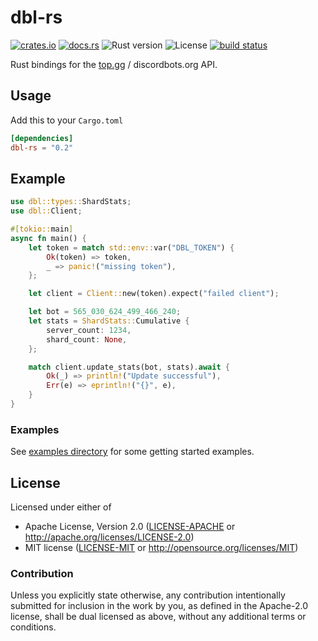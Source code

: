 # dbl-rs
[![crates.io][crates-badge]][crates-url]
[![docs.rs][docs-badge]][docs-url]
![Rust version][rust-version]
![License][license-badge]
[![build status][actions-badge]][actions-url]

[crates-badge]: https://img.shields.io/crates/v/dbl-rs.svg
[crates-url]: https://crates.io/crates/dbl-rs
[docs-badge]: https://docs.rs/dbl-rs/badge.svg
[docs-url]: https://docs.rs/dbl-rs
[rust-version]: https://img.shields.io/badge/rust-1.45%2B-red.svg
[actions-badge]: https://github.com/nickelc/dbl-rs/workflows/ci/badge.svg
[actions-url]: https://github.com/nickelc/dbl-rs/actions
[license-badge]: https://img.shields.io/crates/l/dbl-rs.svg

Rust bindings for the [top.gg](https://top.gg) / discordbots.org API.

## Usage

Add this to your `Cargo.toml`
```toml
[dependencies]
dbl-rs = "0.2"
```

## Example

```rust
use dbl::types::ShardStats;
use dbl::Client;

#[tokio::main]
async fn main() {
    let token = match std::env::var("DBL_TOKEN") {
        Ok(token) => token,
        _ => panic!("missing token"),
    };

    let client = Client::new(token).expect("failed client");

    let bot = 565_030_624_499_466_240;
    let stats = ShardStats::Cumulative {
        server_count: 1234,
        shard_count: None,
    };

    match client.update_stats(bot, stats).await {
        Ok(_) => println!("Update successful"),
        Err(e) => eprintln!("{}", e),
    }
}
```

### Examples

See [examples directory](examples/) for some getting started examples.

## License

Licensed under either of

- Apache License, Version 2.0 ([LICENSE-APACHE](LICENSE-APACHE) or http://apache.org/licenses/LICENSE-2.0)
- MIT license ([LICENSE-MIT](LICENSE-MIT) or http://opensource.org/licenses/MIT)

### Contribution

Unless you explicitly state otherwise, any contribution intentionally submitted for inclusion in the work by you,
as defined in the Apache-2.0 license, shall be dual licensed as above, without any additional terms or conditions.
